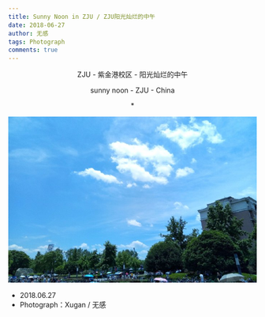 ```yaml
---
title: Sunny Noon in ZJU / ZJU阳光灿烂的中午
date: 2018-06-27
author: 无感
tags: Photograph
comments: true
---
```


<p style="text-align:center;">ZJU - 紫金港校区 - 阳光灿烂的中午 </p>

<p style="text-align:center;">sunny noon - ZJU - China </p>

<p style="text-align:center;">*</p>

<center><img src="/images/20180627ZJUzjg/20180627ZJUzjg_0.jpg"></img></center>

<!--more-->




- 2018.06.27
- Photograph：Xugan / 无感